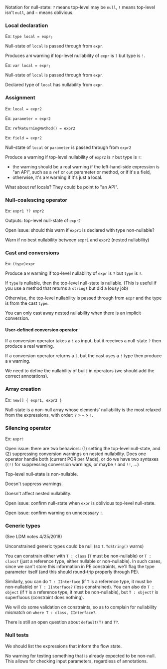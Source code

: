 Notation for null-state: `?` means top-level may be `null`, `!` means top-level isn't `null`, and `~` means oblivious.


### Local declaration

Ex: `type local = expr;`

Null-state of `local` is passed through from `expr`.

Produces a `W` warning if top-level nullability of `expr` is `?` but type is `!`.

Ex: `var local = expr;`

Null-state of `local` is passed through from `expr`.

Declared type of `local` has nullability from `expr`.


### Assignment

Ex: `local = expr2`

Ex: `parameter = expr2`

Ex: `refReturningMethod() = expr2`

Ex: `field = expr2`

Null-state of `local` or `parameter` is passed through from `expr2`

Produce a warning if top-level nullability of `expr2` is `?` but type is `!`:

- the warning should be a real warning if the left-hand-side expression is "an API", such as a `ref` or `out` parameter or method, or if it's a field,
- otherwise, it's a `W` warning if it's just a local.

What about ref locals? They could be point to "an API".


### Null-coalescing operator
Ex: `expr1 ?? expr2`

Outputs: top-level null-state of `expr2`

Open issue: should this warn if `expr1` is declared with type non-nullable?

Warn if no best nullability between `expr1` and `expr2` (nested nullability)


### Cast and conversions

Ex: `(type)expr`

Produce a `W` warning if top-level nullability of `expr` is `?` but `type` is `!`. 

If `type` is nullable, then the top-level null-state is nullable. (This is useful if you use a method that returns a `string!` but did a lousy job)

Otherwise, the top-level nullability is passed through from `expr` and the type is from the cast `type`.

You can only cast away nested nullability when there is an implicit conversion.


#### User-defined conversion operator

If a conversion operator takes a `!` as input, but it receives a null-state `?` then produce a real warning.

If a conversion operator returns a `?`, but the cast uses a `!` type then produce a `W` warning.

We need to define the nullability of built-in operators (we should add the correct annotations).


### Array creation

Ex: `new[] { expr1, expr2 }`

Null-state is a non-null array whose elements' nullability is the most relaxed from the expressions, with order: `?` > `~` > `!`.


### Silencing operator

Ex: `expr!`

Open issue: there are two behaviors: (1) setting the top-level null-state, and (2) suppressing conversion warnings on nested nullability. Does one operator handle both (current POR per Mads), or do we have two syntaxes (`(!)` for suppressing conversion warnings, or maybe `!` and `!!`, ...)

Top-level null-state is non-nullable.

Doesn't suppress warnings.

Doesn't affect nested nullability.

Open issue: confirm null-state when `expr` is oblivious top-level null-state.

Open issue: confirm warning on unnecessary `!`.

### Generic types

(See LDM notes 4/25/2018)

Unconstrained generic types could be null (so `t.ToString()` warns)

You can constrain either with `T : class` (`T` must be non-nullable) or `T : class?` (just a reference type, either nullable or non-nullable). In such cases, since we can't store this information in PE constraints, we'll flag the type parameter itself (and this should round-trip properly through PE).

Similarly, you can do `T : IInterface` (if `T` is a reference type, it must be non-nullable) or `T : IInterface?` (less constrained). You can also do `T : object` (if `T` is a reference type, it must be non-nullable), but `T : object?` is superfluous (constraint does nothing).

We will do some validation on constraints, so as to complain for nullability mismatch on `where T : class, IInterface?`.



There is still an open question about `default(T)` and `T?`.

### Null tests

We should list the expressions that inform the flow state.

No warning for testing something that is already expected to be non-null. This allows for checking input parameters, regardless of annotations.